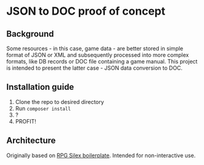 # JSON to DOC proof of concept

## Background
Some resources - in this case, game data - are better stored in simple format of JSON or XML and subsequently processed into more complex formats, like DB records or DOC file containing a game manual. This project is intended to present the latter case - JSON data conversion to DOC.

## Installation guide
1. Clone the repo to desired directory
1. Run `composer install`
1. ?
1. PROFIT!

## Architecture

Originally based on [RPG Silex boilerplate](/mikron-ia/rpg-boilerplate-silex). Intended for non-interactive use.
